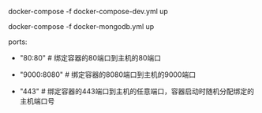 docker-compose -f docker-compose-dev.yml up


docker-compose -f docker-mongodb.yml up

ports:
 
- "80:80" # 绑定容器的80端口到主机的80端口
 
- "9000:8080" # 绑定容器的8080端口到主机的9000端口
 
- "443" # 绑定容器的443端口到主机的任意端口，容器启动时随机分配绑定的主机端口号